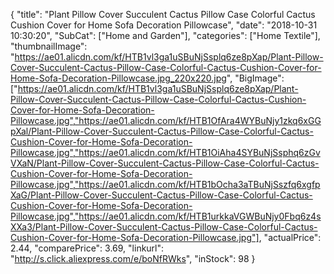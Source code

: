 {
	"title": "Plant Pillow Cover Succulent Cactus Pillow Case Colorful Cactus Cushion Cover for Home Sofa Decoration Pillowcase",
	"date": "2018-10-31 10:30:20",
	"SubCat": ["Home and Garden"],
	"categories": ["Home Textile"],
	"thumbnailImage": "https://ae01.alicdn.com/kf/HTB1vl3ga1uSBuNjSsplq6ze8pXap/Plant-Pillow-Cover-Succulent-Cactus-Pillow-Case-Colorful-Cactus-Cushion-Cover-for-Home-Sofa-Decoration-Pillowcase.jpg_220x220.jpg",
	"BigImage": ["https://ae01.alicdn.com/kf/HTB1vl3ga1uSBuNjSsplq6ze8pXap/Plant-Pillow-Cover-Succulent-Cactus-Pillow-Case-Colorful-Cactus-Cushion-Cover-for-Home-Sofa-Decoration-Pillowcase.jpg","https://ae01.alicdn.com/kf/HTB1OfAra4WYBuNjy1zkq6xGGpXal/Plant-Pillow-Cover-Succulent-Cactus-Pillow-Case-Colorful-Cactus-Cushion-Cover-for-Home-Sofa-Decoration-Pillowcase.jpg","https://ae01.alicdn.com/kf/HTB1OiAha4SYBuNjSsphq6zGvVXaN/Plant-Pillow-Cover-Succulent-Cactus-Pillow-Case-Colorful-Cactus-Cushion-Cover-for-Home-Sofa-Decoration-Pillowcase.jpg","https://ae01.alicdn.com/kf/HTB1bOcha3aTBuNjSszfq6xgfpXaG/Plant-Pillow-Cover-Succulent-Cactus-Pillow-Case-Colorful-Cactus-Cushion-Cover-for-Home-Sofa-Decoration-Pillowcase.jpg","https://ae01.alicdn.com/kf/HTB1urkkaVGWBuNjy0Fbq6z4sXXa3/Plant-Pillow-Cover-Succulent-Cactus-Pillow-Case-Colorful-Cactus-Cushion-Cover-for-Home-Sofa-Decoration-Pillowcase.jpg"],
	"actualPrice": 2.44,
	"comparePrice": 3.69,
	"linkurl": "http://s.click.aliexpress.com/e/boNfRWks",
	"inStock": 98
}
